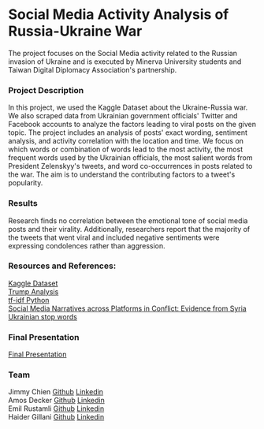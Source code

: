 # Social Media Activity Analysis of Russia-Ukraine War

The project focuses on the Social Media activity related to the Russian invasion of Ukraine and is executed by Minerva University students and Taiwan Digital Diplomacy Association's partnership. 

### Project Description
In this project, we used the Kaggle Dataset about the Ukraine-Russia war. We also scraped data from Ukrainian government officials' Twitter and Facebook accounts to analyze the factors leading to viral posts on the given topic. The project includes an analysis of posts' exact wording, sentiment analysis, and activity correlation with the location and time. We focus on which words or combination of words lead to the most activity, the most frequent words used by the Ukrainian officials, the most salient words from President Zelenskyy's tweets, and word co-occurrences in posts related to the war. The aim is to understand the contributing factors to a tweet's popularity.

### Results
Research finds no correlation between the emotional tone of social media posts and their virality. Additionally, researchers report that the majority of the tweets that went viral and included negative sentiments were expressing condolences rather than aggression.

### Resources and References:
[Kaggle Dataset](https://www.kaggle.com/datasets/bwandowando/ukraine-russian-crisis-twitter-dataset-1-2-m-rows/code?resource=download) \
[Trump Analysis](http://varianceexplained.org/r/trump-tweets/) \
[tf-idf Python](https://towardsdatascience.com/clustering-documents-with-python-97314ad6a78d) \
[Social Media Narratives across Platforms in Conflict: Evidence from Syria](https://papers.ssrn.com/sol3/papers.cfm?abstract_id=4075120) \
[Ukrainian stop words](https://github.com/skupriienko/Ukrainian-Stopwords/blob/master/stopwords_ua.txt) 

### Final Presentation
[Final Presentation](https://docs.google.com/presentation/d/1dQGdr5h4STjZzrb11cSrDYE8YOTpYsRM/edit?usp=sharing&ouid=114925085891069020544&rtpof=true&sd=true)


### Team
Jimmy Chien [Github](https://github.com/jycc-267)  [Linkedin]()\
Amos Decker [Github](https://github.com/amdecker)  [Linkedin](https://www.linkedin.com/in/amosdecker/)\
Emil Rustamli [Github](https://github.com/EmilRustamli)  [Linkedin](https://www.linkedin.com/in/emil-rustamli/) \
Haider Gillani [Github](https://github.com/haidergillani)  [Linkedin](https://www.linkedin.com/in/haider-gillani-b87b90210/)
